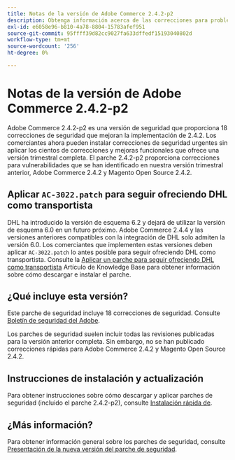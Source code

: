 ```yaml
---
title: Notas de la versión de Adobe Commerce 2.4.2-p2
description: Obtenga información acerca de las correcciones para problemas de seguridad en la versión 2.4.2-p2 de Adobe Commerce.
exl-id: e6058e96-b810-4a78-8804-15783afef951
source-git-commit: 95ffff39d82cc9027fa633dffedf15193040802d
workflow-type: tm+mt
source-wordcount: '256'
ht-degree: 0%

---
```


# Notas de la versión de Adobe Commerce 2.4.2-p2

Adobe Commerce 2.4.2-p2 es una versión de seguridad que proporciona 18 correcciones de seguridad que mejoran la implementación de 2.4.2. Los comerciantes ahora pueden instalar correcciones de seguridad urgentes sin aplicar los cientos de correcciones y mejoras funcionales que ofrece una versión trimestral completa. El parche 2.4.2-p2 proporciona correcciones para vulnerabilidades que se han identificado en nuestra versión trimestral anterior, Adobe Commerce 2.4.2 y Magento Open Source 2.4.2.

## Aplicar `AC-3022.patch` para seguir ofreciendo DHL como transportista

DHL ha introducido la versión de esquema 6.2 y dejará de utilizar la versión de esquema 6.0 en un futuro próximo. Adobe Commerce 2.4.4 y las versiones anteriores compatibles con la integración de DHL solo admiten la versión 6.0. Los comerciantes que implementen estas versiones deben aplicar `AC-3022.patch` lo antes posible para seguir ofreciendo DHL como transportista. Consulte la [Aplicar un parche para seguir ofreciendo DHL como transportista](https://support.magento.com/hc/en-us/articles/7707818131597-Apply-a-patch-to-continue-offering-DHL-as-shipping-carrier) Artículo de Knowledge Base para obtener información sobre cómo descargar e instalar el parche.

## ¿Qué incluye esta versión?

Este parche de seguridad incluye 18 correcciones de seguridad. Consulte [Boletín de seguridad del Adobe](https://helpx.adobe.com/security/products/magento/apsb21-64.html).

Los parches de seguridad suelen incluir todas las revisiones publicadas para la versión anterior completa. Sin embargo, no se han publicado correcciones rápidas para Adobe Commerce 2.4.2 y Magento Open Source 2.4.2.

## Instrucciones de instalación y actualización

Para obtener instrucciones sobre cómo descargar y aplicar parches de seguridad (incluido el parche 2.4.2-p2), consulte [Instalación rápida de](../../../installation/composer.md).

## ¿Más información?

Para obtener información general sobre los parches de seguridad, consulte [Presentación de la nueva versión del parche de seguridad](https://community.magento.com/t5/Magento-DevBlog/Introducing-the-New-Security-Patch-Release/ba-p/141287).
